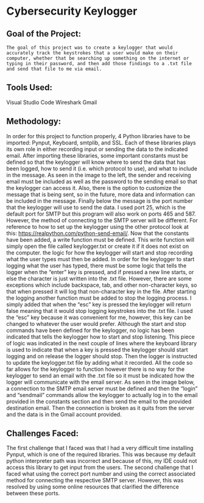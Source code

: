 # Cybersecurity Keylogger
## Goal of the Project:
	The goal of this project was to create a keylogger that would accurately track the keystrokes that a user would make on their computer, whether that be searching up something on the internet or typing in their password, and then add those findings to a .txt file and send that file to me via email. 

## Tools Used: 
Visual Studio Code
Wireshark
Gmail

## Methodology:
In order for this project to function properly, 4 Python libraries have to be imported: Pynput, Keyboard, smtplib, and SSL. Each of these libraries plays its own role in either recording input or sending the data to the indicated email. After importing these libraries, some important constants must be defined so that the keylogger will know where to send the data that has been logged, how to send it (i.e. which protocol to use), and what to include in the message. As seen in the image to the left, the sender and receiving email must be included as well as the password to the sending email so that the keylogger can access it. Also, there is the option to customize the message that is being sent, so in the future, more data and information can be included in the message. Finally below the message is the port number that the keylogger will use to send the data. I used port 25, which is the default port for SMTP but this program will also work on ports 465 and 587. However, the method of connecting to the SMTP server will be different. For reference to how to set up the keylogger using the other protocol look at this: https://realpython.com/python-send-email/. Now that the constants have been added, a write function must be defined. This write function will simply open the file called keylogger.txt or create it if it does not exist on the computer. the logic for how the keylogger will start and stop recording what the user types must then be added. In order for the keylogger to start logging what the user has typed, there must be some logic that tells the logger when the “enter” key is pressed, and if pressed a new line starts, or else the character is just written into the .txt file. However, there are some exceptions which include backspace, tab, and other non-character keys, so that when pressed it will log that non-character key in the file. After starting the logging another function must be added to stop the logging process. I simply added that when the “esc” key is pressed the keylogger will return false meaning that it would stop logging keystrokes into the .txt file. I used the “esc” key because it was convenient for me, however, this key can be changed to whatever the user would prefer. Although the start and stop commands have been defined for the keylogger, no logic has been indicated that tells the keylogger how to start and stop listening. This piece of logic was indicated in the next couple of lines where the keyboard library is used to indicate that when a key is pressed the keylogger should start logging and on release the logger should stop. Then the logger is instructed to update the keylogger.txt file by adding what it recorded. All the code so far allows for the keylogger to function however there is no way for the keylogger to send an email with the .txt file so it must be indicated how the logger will communicate with the email server. As seen in the image below, a connection to the SMTP email server must be defined and then the “login” and “sendmail” commands allow the keylogger to actually log in to the email provided in the constants section and then send the email to the provided destination email. Then the connection is broken as it quits from the server and the data is in the Gmail account provided.  

## Challenges Faced: 
The first challenge that I faced was that I had a very difficult time installing Pynput, which is one of the required libraries. This was because my default python interpreter path was incorrect and because of this, my IDE could not access this library to get input from the users. 
The second challenge that I faced what using the correct port number and using the correct associated method for connecting the respective SMTP server. However, this was resolved by using some online resources that clarified the difference between these ports. 
